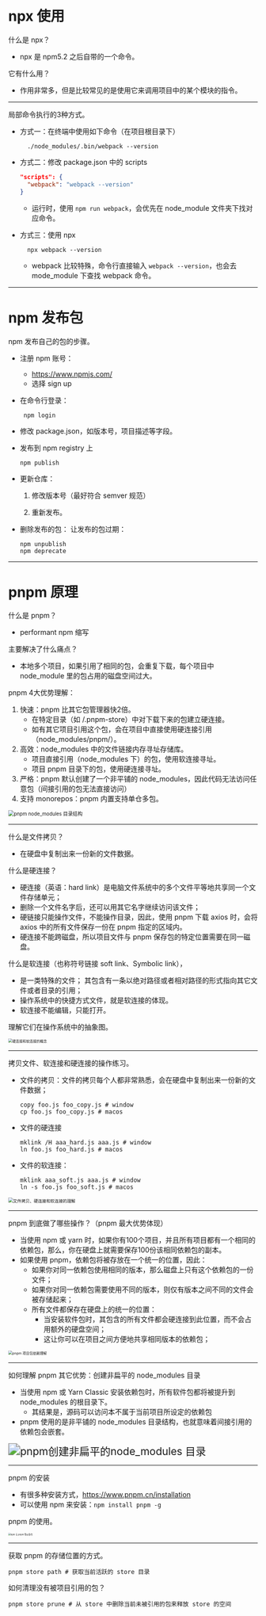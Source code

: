 # npx 使用

什么是 npx？

- npx 是 npm5.2 之后自带的一个命令。

它有什么用？

- 作用非常多，但是比较常见的是使用它来调用项目中的某个模块的指令。

-----

局部命令执行的3种方式。

- 方式一：在终端中使用如下命令（在项目根目录下） 

  ```shell
	./node_modules/.bin/webpack --version
  ```

- 方式二：修改 package.json 中的 scripts

  ```json
  "scripts": { 
  	"webpack": "webpack --version"
  } 
  ```

  - 运行时，使用 `npm run webpack`，会优先在 node_module 文件夹下找对应命令。

- 方式三：使用 npx

  ```shell
	npx webpack --version
  ```
  
  - webpack 比较特殊，命令行直接输入 `webpack --version`，也会去 mode_module 下查找 webpack 命令。

-----

# npm 发布包

npm 发布自己的包的步骤。

- 注册 npm 账号： 
	- https://www.npmjs.com/ 
	- 选择 sign up
	
- 在命令行登录：

  ```shell
   npm login
  ```

- 修改 package.json，如版本号，项目描述等字段。

- 发布到 npm registry 上

  ```shell
  npm publish
  ```

- 更新仓库： 
  1. 修改版本号（最好符合 semver 规范）

  2. 重新发布。

- 删除发布的包： 让发布的包过期：

  ```shell
  npm unpublish
  npm deprecate
  ```

-----

# pnpm 原理

什么是 pnpm？

- performant npm 缩写

主要解决了什么痛点？

- 本地多个项目，如果引用了相同的包，会重复下载，每个项目中 node_module 里的包占用的磁盘空间过大。

pnpm 4大优势理解：

1. 快速：pnpm 比其它包管理器快2倍。
   - 在特定目录（如 /.pnpm-store）中对下载下来的包建立硬连接。
   - 如有其它项目引用这个包，会在项目中直接使用硬连接引用（node_modules/pnpm/）。
2. 高效：node_modules 中的文件链接内存寻址存储库。
   - 项目直接引用（node_modules 下）的包，使用软连接寻址。
   - 项目 pnpm 目录下的包，使用硬连接寻址。
3. 严格：pnpm 默认创建了一个非平铺的 node_modules，因此代码无法访问任意包（间接引用的包无法直接访问）
4. 支持 monorepos：pnpm 内置支持单仓多包。

<img src="NodeAssets/pnpm node_modules 目录结构.jpg" alt="pnpm node_modules 目录结构" style="zoom:70%;" />

-----

什么是文件拷贝？

- 在硬盘中复制出来一份新的文件数据。

什么是硬连接？

- 硬连接（英语：hard link）是电脑文件系统中的多个文件平等地共享同一个文件存储单元； 
- 删除一个文件名字后，还可以用其它名字继续访问该文件；
- 硬链接只能操作文件，不能操作目录，因此，使用 pnpm 下载 axios 时，会将 axios 中的所有文件保存一份在 pnpm 指定的区域内。
- 硬连接不能跨磁盘，所以项目文件与 pnpm 保存包的特定位置需要在同一磁盘。

什么是软连接（也称符号链接 soft link、Symbolic link），

- 是一类特殊的文件； 其包含有一条以绝对路径或者相对路径的形式指向其它文件或者目录的引用；
- 操作系统中的快捷方式文件，就是软连接的体现。
- 软连接不能编辑，只能打开。

理解它们在操作系统中的抽象图。

<img src="NodeAssets/硬链接和软连接的概念.jpg" alt="硬连接和软连接的概念" style="zoom:50%;" />

-----

拷贝文件、软连接和硬连接的操作练习。

- 文件的拷贝：文件的拷贝每个人都非常熟悉，会在硬盘中复制出来一份新的文件数据； 

  ```shell
  copy foo.js foo_copy.js # window
  cp foo.js foo_copy.js # macos
  ```

- 文件的硬连接

  ```shell
  mklink /H aaa_hard.js aaa.js # window
  ln foo.js foo_hard.js # macos
  ```

- 文件的软连接：

  ```shell
  mklink aaa_soft.js aaa.js # window
  ln -s foo.js foo_soft.js # macos
  ```

<img src="NodeAssets/文件拷贝、硬链接和软连接的理解.jpg" alt="文件拷贝、硬连接和软连接的理解" style="zoom:60%;" />

-----

pnpm 到底做了哪些操作？（pnpm 最大优势体现）

- 当使用 npm 或 yarn 时，如果你有100个项目，并且所有项目都有一个相同的依赖包，那么，你在硬盘上就需要保存100份该相同依赖包的副本。 
- 如果使用 pnpm，依赖包将被存放在一个统一的位置，因此： 
	- 如果你对同一依赖包使用相同的版本，那么磁盘上只有这个依赖包的一份文件； 
	- 如果你对同一依赖包需要使用不同的版本，则仅有版本之间不同的文件会被存储起来； 
	- 所有文件都保存在硬盘上的统一的位置： 
		- 当安装软件包时，其包含的所有文件都会硬连接到此位置，而不会占用额外的硬盘空间；
		- 这让你可以在项目之间方便地共享相同版本的依赖包；

<img src="NodeAssets/pnpm 项目包依赖理解.jpg" alt="pnpm 项目包依赖理解" style="zoom:50%;" />

-----

如何理解  pnpm 其它优势：创建非扁平的 node_modules 目录

- 当使用 npm 或 Yarn Classic 安装依赖包时，所有软件包都将被提升到 node_modules 的根目录下。 
	- 其结果是，源码可以访问本不属于当前项目所设定的依赖包
- pnpm 使用的是非平铺的 node_modules 目录结构，也就意味着间接引用的依赖包会嵌套。

<img src="NodeAssets/pnpm创建非扁平的node_modules 目录.jpg" alt="pnpm创建非扁平的node_modules 目录" style="zoom:150%;" />

-----

pnpm 的安装

- 有很多种安装方式，https://www.pnpm.cn/installation
- 可以使用 npm 来安装：`npm install pnpm -g`

pnpm 的使用。

<img src="NodeAssets/npm 与 pnpm 等价命令.jpg" alt="npm 与 pnpm 等价命令" style="zoom:30%;" />

-----

获取 pnpm 的存储位置的方式。

```shell
pnpm store path # 获取当前活跃的 store 目录
```

如何清理没有被项目引用的包？

```shell
pnpm store prune # 从 store 中删除当前未被引用的包来释放 store 的空间
```

